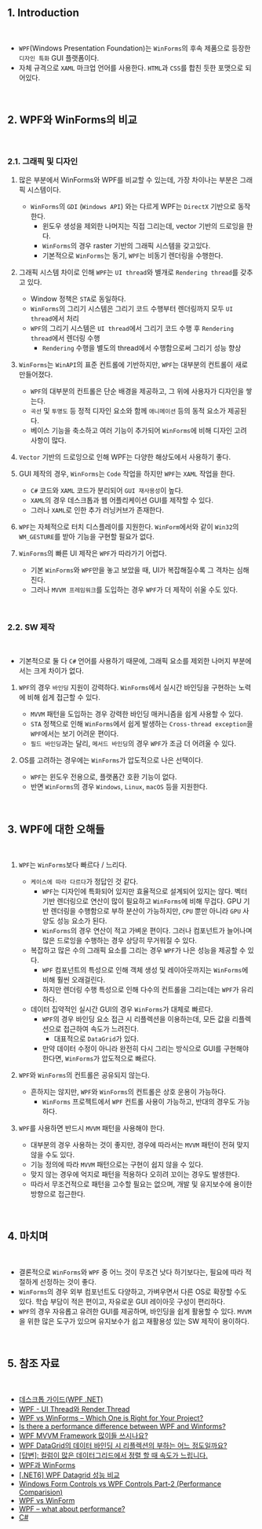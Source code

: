 ## 1. Introduction

<br>

- `WPF`(Windows Presentation Foundation)는 `WinForms`의 후속 제품으로 등장한 `디자인 특화` GUI 플랫폼이다.
- 자체 규격으로 `XAML` 마크업 언어를 사용한다. `HTML`과 `CSS`를 합친 듯한 포맷으로 되어있다.

<br>

## 2. WPF와 WinForms의 비교

<br>

### 2.1. 그래픽 및 디자인

1. 많은 부분에서 WinForms와 WPF를 비교할 수 있는데, 가장 차이나는 부분은 그래픽 시스템이다.
    - `WinForms`의 `GDI` (`Windows API`) 와는 다르게 WPF는 `DirectX` 기반으로 동작한다.
        - 윈도우 생성을 제외한 나머지는 직접 그리는데, vector 기반의 드로잉을 한다.
        - `WinForms`의 경우 raster 기반의 그래픽 시스템을 갖고있다.
        - 기본적으로 `WinForms`는 동기, `WPF`는 비동기 렌더링을 수행한다.

2. 그래픽 시스템 차이로 인해 `WPF`는 `UI thread`와 별개로 `Rendering thread`를 갖추고 있다.
    - Window 정책은 `STA`로 동일하다.
    - `WinForms`의 그리기 시스템은 그리기 코드 수행부터 렌더링까지 모두 `UI thread`에서 처리
    - `WPF`의 그리기 시스템은 `UI thread`에서 그리기 코드 수행 후 `Rendering thread`에서 렌더링 수행
        - `Rendering` 수행을 별도의 thread에서 수행함으로써 그리기 성능 향상

3. `WinForms`는 `WinAPI`의 표준 컨트롤에 기반하지만, `WPF`는 대부분의 컨트롤이 새로 만들어졌다.
    - `WPF`의 대부분의 컨트롤은 단순 배경을 제공하고, 그 위에 사용자가 디자인을 쌓는다.
    - `곡선` 및 `투명도` 등 정적 디자인 요소와 함께 `애니메이션` 등의 동적 요소가 제공된다.
    - 베이스 기능을 축소하고 여러 기능이 추가되어 `WinForms`에 비해 디자인 고려 사항이 많다.

4. `Vector` 기반의 드로잉으로 인해 WPF는 다양한 해상도에서 사용하기 좋다.

5. GUI 제작의 경우, `WinForms`는 `Code` 작업을 하지만 `WPF`는 `XAML` 작업을 한다.
    - `C#` 코드와 `XAML` 코드가 분리되어 `GUI 재사용성`이 높다.
    - `XAML`의 경우 데스크톱과 웹 어플리케이션 GUI를 제작할 수 있다.
    - 그러나 `XAML`로 인한 추가 러닝커브가 존재한다.

6. `WPF`는 자체적으로 터치 디스플레이를 지원한다. `WinForm`에서와 같이 `Win32`의 `WM_GESTURE`를 받아 기능을 구현할 필요가 없다.

7. `WinForms`의 빠른 UI 제작은 `WPF`가 따라가기 어렵다.
    - 기본 `WinForms`와 `WPF`만을 놓고 보았을 때, UI가 복잡해질수록 그 격차는 심해진다.
    - 그러나 `MVVM 프레임워크`를 도입하는 경우 `WPF`가 더 제작이 쉬울 수도 있다.

<br>

### 2.2. SW 제작

<br>

- 기본적으로 둘 다 `C#` 언어를 사용하기 때문에, 그래픽 요소를 제외한 나머지 부분에서는 크게 차이가 없다. 

1. `WPF`의 경우 `바인딩` 지원이 강력하다. `WinForms`에서 실시간 바인딩을 구현하는 노력에 비해 쉽게 접근할 수 있다.
    - `MVVM` 패턴을 도입하는 경우 강력한 바인딩 매커니즘을 쉽게 사용할 수 있다.
    - `STA` 정책으로 인해 `WinForms`에서 쉽게 발생하는 `Cross-thread exception`을 `WPF`에서는 보기 어려운 편이다.
    - `필드 바인딩`과는 달리, `메서드 바인딩`의 경우 `WPF`가 조금 더 어려울 수 있다.

2. OS를 고려하는 경우에는 `WinForms`가 압도적으로 나은 선택이다.
    - `WPF`는 윈도우 전용으로, 플랫폼간 호환 기능이 없다.
    - 반면 `WinForms`의 경우 `Windows`, `Linux`, `macOS` 등을 지원한다.

<br>

## 3. WPF에 대한 오해들

<br>

1. `WPF`는 `WinForms`보다 빠르다 / 느리다.
    - `케이스에 따라 다르다`가 정답인 것 같다.
        - `WPF`는 디자인에 특화되어 있지만 효율적으로 설계되어 있지는 않다.
            벡터 기반 렌더링으로 연산이 많이 필요하고 `WinForms`에 비해 무겁다.
            GPU 기반 렌더링을 수행함으로 부하 분산이 가능하지만, `CPU` 뿐만 아니라 `GPU` 사양도 성능 요소가 된다.
        - `WinForms`의 경우 연산이 적고 가벼운 편이다.
            그러나 컴포넌트가 늘어나며 많은 드로잉을 수행하는 경우 상당히 무거워질 수 있다.
    - 복잡하고 많은 수의 그래픽 요소를 그리는 경우 `WPF`가 나은 성능을 제공할 수 있다.
        - `WPF` 컴포넌트의 특성으로 인해 객체 생성 및 레이아웃까지는 `WinForms`에 비해 훨씬 오래걸린다.
        - 하지만 렌더링 수행 특성으로 인해 다수의 컨트롤을 그리는데는 `WPF`가 유리하다.
    - 데이터 집약적인 실시간 GUI의 경우 `WinForms`가 대체로 빠르다.
        - `WPF`의 경우 바인딩 요소 접근 시 리플렉션을 이용하는데, 모든 값을 리플렉션으로 접근하여 속도가 느려진다.
            - 대표적으로 `DataGrid`가 있다.
        - 만약 데이터 수정이 아니라 완전히 다시 그리는 방식으로 GUI를 구현해야 한다면, `WinForms`가 압도적으로 빠르다.
    
2. `WPF`와 `WinForms`의 컨트롤은 공유되지 않는다.
    - 흔하지는 않지만, `WPF`와 `WinForms`의 컨트롤은 상호 운용이 가능하다.
        - `WinForms` 프로젝트에서 `WPF` 컨트롤 사용이 가능하고, 반대의 경우도 가능하다.

3. `WPF`를 사용하면 반드시 `MVVM` 패턴을 사용해야 한다.
    - 대부분의 경우 사용하는 것이 좋지만, 경우에 따라서는 `MVVM` 패턴이 전혀 맞지 않을 수도 있다.
    - 기능 정의에 따라 `MVVM` 패턴으로는 구현이 쉽지 않을 수 있다.
    - 맞지 않는 경우에 억지로 패턴을 적용하다 오히려 꼬이는 경우도 발생한다. 
    - 따라서 무조건적으로 패턴을 고수할 필요는 없으며, 개발 및 유지보수에 용이한 방향으로 접근한다.

<br>

## 4. 마치며

<br>

- 결론적으로 `WinForms`와 `WPF` 중 어느 것이 무조건 낫다 하기보다는, 필요에 따라 적절하게 선정하는 것이 좋다.
- `WinForms`의 경우 외부 컴포넌트도 다양하고, 가벼우면서 다른 OS로 확장할 수도 있다.
    학습 부담이 적은 편이고, 자유로운 GUI 레이아웃 구성이 편리하다. 
- `WPF`의 경우 자유롭고 유려한 GUI를 제공하며, 바인딩을 쉽게 활용할 수 있다.
    `MVVM`을 위한 많은 도구가 있으며 유지보수가 쉽고 재활용성 있는 SW 제작이 용이하다.

<br>

## 5. 참조 자료

<br>

- [데스크톱 가이드(WPF .NET)](https://learn.microsoft.com/ko-kr/dotnet/desktop/wpf/overview/?view=netdesktop-6.0&preserve-view=true)
- [WPF - UI Thread와 Render Thread](https://www.sysnet.pe.kr/2/0/13078?pageno=11)
- [WPF vs WinForms – Which One is Right for Your Project?](https://www.bytehide.com/blog/wpf-vs-winforms)
- [Is there a performance difference between WPF and Winforms?](https://stackoverflow.com/questions/19642320/is-there-a-performance-difference-between-wpf-and-winforms)
- [WPF MVVM Framework 많이들 쓰시나요?](https://forum.dotnetdev.kr/t/wpf-mvvm-framework/3188)
- [WPF DataGrid의 데이터 바인딩 시 리플렉션의 부하는 어느 정도일까요?](https://www.sysnet.pe.kr/2/0/10856)
- [[답변]: 컬럼이 많은 데이터그리드에서 정렬 할 때 속도가 느립니다.](https://www.sysnet.pe.kr/3/1/3609)
- [WPF과 WinForms](https://wpf-tutorial.com/ko/2/wpf%EC%97%90-%EB%8C%80%ED%95%B4%EC%84%9C/wpf%EA%B3%BC-winforms/)
- [[.NET6] WPF Datagrid 성능 비교](https://dev.grapecity.co.kr/bbs/board.php?bo_table=Insight&wr_id=137&page=6)
- [Windows Form Controls vs WPF Controls Part-2 (Performance Comparision)](https://www.codeproject.com/Articles/1039752/Windows-Form-Controls-vs-WPF-Controls-Part-Perform)
- [WPF vs WinForm](https://supportcenter.devexpress.com/ticket/details/t395340/wpf-vs-winform)
- [WPF – what about performance?](https://www.todaysoftmag.com/article/509/wpf-what-about-performance)
- [C#](https://namu.wiki/w/C%23#fn-28)